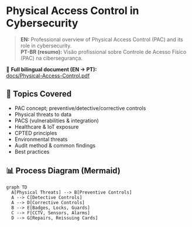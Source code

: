 # Physical Access Control in Cybersecurity

> **EN:** Professional overview of Physical Access Control (PAC) and its role in cybersecurity.  
> **PT-BR (resumo):** Visão profissional sobre Controle de Acesso Físico (PAC) na cibersegurança.

📄 **Full bilingual document (EN → PT):**  
[docs/Physical-Access-Control.pdf](docs/Physical-Access-Control.pdf)

## 📌 Topics Covered
- PAC concept; preventive/detective/corrective controls
- Physical threats to data
- PACS (vulnerabilities & integration)
- Healthcare & IoT exposure
- CPTED principles
- Environmental threats
- Audit method & common findings
- Best practices

## 📊 Process Diagram (Mermaid)
```mermaid
graph TD
  A[Physical Threats] --> B[Preventive Controls]
  A --> C[Detective Controls]
  A --> D[Corrective Controls]
  B --> E[Badges, Locks, Guards]
  C --> F[CCTV, Sensors, Alarms]
  D --> G[Repairs, Reissuing Cards]
